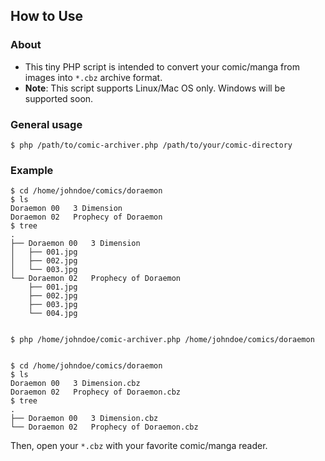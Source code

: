 ## How to Use


### About
- This tiny PHP script is intended to convert your comic/manga from images into `*.cbz` archive format.
- **Note**: This script supports Linux/Mac OS only. Windows will be supported soon.  

### General usage
```
$ php /path/to/comic-archiver.php /path/to/your/comic-directory
```

### Example
```
$ cd /home/johndoe/comics/doraemon
$ ls
Doraemon 00   3 Dimension
Doraemon 02   Prophecy of Doraemon
$ tree
.
├── Doraemon 00   3 Dimension
│   ├── 001.jpg
│   ├── 002.jpg
│   └── 003.jpg
└── Doraemon 02   Prophecy of Doraemon
    ├── 001.jpg
    ├── 002.jpg
    ├── 003.jpg
    └── 004.jpg


$ php /home/johndoe/comic-archiver.php /home/johndoe/comics/doraemon


$ cd /home/johndoe/comics/doraemon
$ ls
Doraemon 00   3 Dimension.cbz
Doraemon 02   Prophecy of Doraemon.cbz
$ tree
.
├── Doraemon 00   3 Dimension.cbz
└── Doraemon 02   Prophecy of Doraemon.cbz
```

Then, open your `*.cbz` with your favorite comic/manga reader.